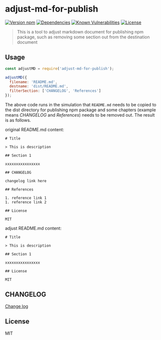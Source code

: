 # adjust-md-for-publish

[![Version npm][version]](http://browsenpm.org/package/adjust-md-for-publish)
[![Dependencies][david]](https://david-dm.org/johvin/adjust-md-for-publish)
[![Known Vulnerabilities][vulnerabilities]](https://snyk.io/test/npm/adjust-md-for-publish)
[![License][license]](https://opensource.org/licenses/MIT)

[version]: http://img.shields.io/npm/v/adjust-md-for-publish.svg?style=flat-square
[david]: https://img.shields.io/david/johvin/adjust-md-for-publish.svg?style=flat-square
[vulnerabilities]: https://snyk.io/test/npm/adjust-md-for-publish/badge.svg?style=flat-square
[license]: https://img.shields.io/badge/License-MIT-brightgreen.svg?style=flat-square


> This is a tool to adjust markdown document for publishing npm package, such as removing some section out from the destination document

## Usage

```js
const adjustMD = require('adjust-md-for-publish');

adjustMD({
  filename: 'README.md',
  destname: 'dist/README.md',
  filterSection: ['CHANGELOG', 'References']
});
```

The above code runs in the simulation that `README.md` needs to be copied to the dist directory for publishing npm package and some chapters (example means *CHANGELOG* and *References*) needs to be removed out. The result is as follows.

original README.md content:

```
# Title

> This is description

## Section 1

xxxxxxxxxxxxxxxx

## CHANGELOG

changelog link here

## References

1. reference link 1
1. reference link 2

## License

MIT
```

adjust README.md content:

```
# Title

> This is description

## Section 1

xxxxxxxxxxxxxxxx

## License

MIT
```

## CHANGELOG

[Change log](./CHANGELOG.md)

## License

MIT